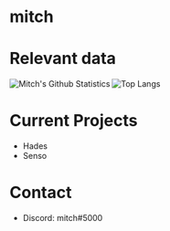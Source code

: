mitch
===

Relevant data
===
<img align="left" alt="Mitch's Github Statistics" src="https://github-readme-stats.vercel.app/api?username=behaviourist&show_icons=true&theme=dracula&include_all_commits=true" />

![Top Langs](https://github-readme-stats.vercel.app/api/top-langs/?username=behaviourist)
<br>

Current Projects
===
- Hades
- Senso

Contact
===
- Discord: mitch#5000
